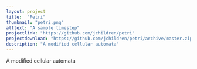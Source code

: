 ```yaml
---
layout: project
title:  "Petri"
thumbnail: "petri.png"
alttext: "A sample timestep"
projectlink: "https://github.com/jchildren/petri"
projectdownload: "https://github.com/jchildren/petri/archive/master.zip"
description: "A modified cellular automata"
---
```


A modified cellular automata
